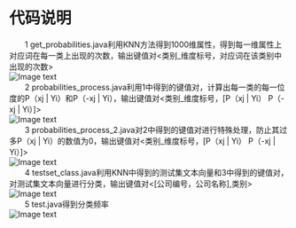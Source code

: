 # 代码说明
&emsp;&emsp;1 get_probabilities.java利用KNN方法得到1000维属性，得到每一维属性上对应词在每一类上出现的次数，输出键值对<类别_维度标号，对应词在该类别中出现的次数>  
![Image text](https://raw.github.com/cjjloves/Project2/master/pro2_pic/get_probabilities.JPG)  
&emsp;&emsp;2 probabilities_process.java利用1中得到的键值对，计算出每一类的每一位度的P（xj | Yi）和P（-xj | Yi），输出键值对<类别_维度标号，[P（xj | Yi） P（-xj | Yi）]>  
![Image text](https://raw.github.com/cjjloves/Project2/master/pro2_pic/probabilities_process.JPG)  
&emsp;&emsp;3 probabilities_process_2.java对2中得到的键值对进行特殊处理，防止其过多P（xj | Yi）的数值为0，输出键值对<类别_维度标号，[P（xj | Yi） P（-xj | Yi）]>  
![Image text](https://raw.github.com/cjjloves/Project2/master/pro2_pic/probabilities_process.JPG)  
&emsp;&emsp;4 testset_class.java利用KNN中得到的测试集文本向量和3中得到的键值对，对测试集文本向量进行分类，输出键值对<[公司编号，公司名称],类别>  
![Image text](https://raw.github.com/cjjloves/Project2/master/pro2_pic/testset_class.JPG)  
&emsp;&emsp;5 test.java得到分类频率  
![Image text](https://raw.github.com/cjjloves/Project2/master/pro2_pic/test_NB.JPG)  
